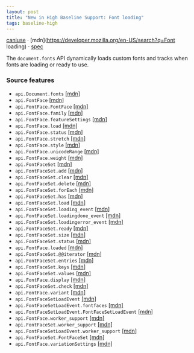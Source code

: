 ```yaml
---
layout: post
title: "New in High Baseline Support: Font loading"
tags: baseline-high
---
```


[caniuse](https://caniuse.com/?search=font-loading) · [mdn](https://developer.mozilla.org/en-US/search?q=Font loading) · [spec](https://drafts.csswg.org/css-font-loading-3/)

The `document.fonts` API dynamically loads custom fonts and tracks when fonts are loading or ready to use.

### Source features

- ``api.Document.fonts`` [[mdn]](https://developer.mozilla.org/en-US/search?q=api.Document.fonts)
- ``api.FontFace`` [[mdn]](https://developer.mozilla.org/en-US/search?q=api.FontFace)
- ``api.FontFace.FontFace`` [[mdn]](https://developer.mozilla.org/en-US/search?q=api.FontFace.FontFace)
- ``api.FontFace.family`` [[mdn]](https://developer.mozilla.org/en-US/search?q=api.FontFace.family)
- ``api.FontFace.featureSettings`` [[mdn]](https://developer.mozilla.org/en-US/search?q=api.FontFace.featureSettings)
- ``api.FontFace.load`` [[mdn]](https://developer.mozilla.org/en-US/search?q=api.FontFace.load)
- ``api.FontFace.status`` [[mdn]](https://developer.mozilla.org/en-US/search?q=api.FontFace.status)
- ``api.FontFace.stretch`` [[mdn]](https://developer.mozilla.org/en-US/search?q=api.FontFace.stretch)
- ``api.FontFace.style`` [[mdn]](https://developer.mozilla.org/en-US/search?q=api.FontFace.style)
- ``api.FontFace.unicodeRange`` [[mdn]](https://developer.mozilla.org/en-US/search?q=api.FontFace.unicodeRange)
- ``api.FontFace.weight`` [[mdn]](https://developer.mozilla.org/en-US/search?q=api.FontFace.weight)
- ``api.FontFaceSet`` [[mdn]](https://developer.mozilla.org/en-US/search?q=api.FontFaceSet)
- ``api.FontFaceSet.add`` [[mdn]](https://developer.mozilla.org/en-US/search?q=api.FontFaceSet.add)
- ``api.FontFaceSet.clear`` [[mdn]](https://developer.mozilla.org/en-US/search?q=api.FontFaceSet.clear)
- ``api.FontFaceSet.delete`` [[mdn]](https://developer.mozilla.org/en-US/search?q=api.FontFaceSet.delete)
- ``api.FontFaceSet.forEach`` [[mdn]](https://developer.mozilla.org/en-US/search?q=api.FontFaceSet.forEach)
- ``api.FontFaceSet.has`` [[mdn]](https://developer.mozilla.org/en-US/search?q=api.FontFaceSet.has)
- ``api.FontFaceSet.load`` [[mdn]](https://developer.mozilla.org/en-US/search?q=api.FontFaceSet.load)
- ``api.FontFaceSet.loading_event`` [[mdn]](https://developer.mozilla.org/en-US/search?q=api.FontFaceSet.loading_event)
- ``api.FontFaceSet.loadingdone_event`` [[mdn]](https://developer.mozilla.org/en-US/search?q=api.FontFaceSet.loadingdone_event)
- ``api.FontFaceSet.loadingerror_event`` [[mdn]](https://developer.mozilla.org/en-US/search?q=api.FontFaceSet.loadingerror_event)
- ``api.FontFaceSet.ready`` [[mdn]](https://developer.mozilla.org/en-US/search?q=api.FontFaceSet.ready)
- ``api.FontFaceSet.size`` [[mdn]](https://developer.mozilla.org/en-US/search?q=api.FontFaceSet.size)
- ``api.FontFaceSet.status`` [[mdn]](https://developer.mozilla.org/en-US/search?q=api.FontFaceSet.status)
- ``api.FontFace.loaded`` [[mdn]](https://developer.mozilla.org/en-US/search?q=api.FontFace.loaded)
- ``api.FontFaceSet.@@iterator`` [[mdn]](https://developer.mozilla.org/en-US/search?q=api.FontFaceSet.@@iterator)
- ``api.FontFaceSet.entries`` [[mdn]](https://developer.mozilla.org/en-US/search?q=api.FontFaceSet.entries)
- ``api.FontFaceSet.keys`` [[mdn]](https://developer.mozilla.org/en-US/search?q=api.FontFaceSet.keys)
- ``api.FontFaceSet.values`` [[mdn]](https://developer.mozilla.org/en-US/search?q=api.FontFaceSet.values)
- ``api.FontFace.display`` [[mdn]](https://developer.mozilla.org/en-US/search?q=api.FontFace.display)
- ``api.FontFaceSet.check`` [[mdn]](https://developer.mozilla.org/en-US/search?q=api.FontFaceSet.check)
- ``api.FontFace.variant`` [[mdn]](https://developer.mozilla.org/en-US/search?q=api.FontFace.variant)
- ``api.FontFaceSetLoadEvent`` [[mdn]](https://developer.mozilla.org/en-US/search?q=api.FontFaceSetLoadEvent)
- ``api.FontFaceSetLoadEvent.fontfaces`` [[mdn]](https://developer.mozilla.org/en-US/search?q=api.FontFaceSetLoadEvent.fontfaces)
- ``api.FontFaceSetLoadEvent.FontFaceSetLoadEvent`` [[mdn]](https://developer.mozilla.org/en-US/search?q=api.FontFaceSetLoadEvent.FontFaceSetLoadEvent)
- ``api.FontFace.worker_support`` [[mdn]](https://developer.mozilla.org/en-US/search?q=api.FontFace.worker_support)
- ``api.FontFaceSet.worker_support`` [[mdn]](https://developer.mozilla.org/en-US/search?q=api.FontFaceSet.worker_support)
- ``api.FontFaceSetLoadEvent.worker_support`` [[mdn]](https://developer.mozilla.org/en-US/search?q=api.FontFaceSetLoadEvent.worker_support)
- ``api.FontFaceSet.FontFaceSet`` [[mdn]](https://developer.mozilla.org/en-US/search?q=api.FontFaceSet.FontFaceSet)
- ``api.FontFace.variationSettings`` [[mdn]](https://developer.mozilla.org/en-US/search?q=api.FontFace.variationSettings)
